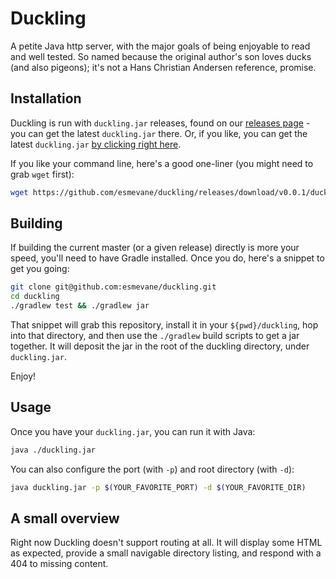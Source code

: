 # Duckling

A petite Java http server, with the major goals of being enjoyable to read and well tested.  So named because the original author's son loves ducks (and also pigeons); it's not a Hans Christian Andersen reference, promise.

## Installation

Duckling is run with `duckling.jar` releases, found on our [releases page](https://github.com/esmevane/duckling/releases) - you can get the latest `duckling.jar` there.  Or, if you like, you can get the latest `duckling.jar` [by clicking right here](https://github.com/esmevane/duckling/releases/download/v0.0.1/duckling.jar).

If you like your command line, here's a good one-liner (you might need to grab `wget` first):

```bash
wget https://github.com/esmevane/duckling/releases/download/v0.0.1/duckling.jar
```

## Building

If building the current master (or a given release) directly is more your speed, you'll need to have Gradle installed.  Once you do, here's a snippet to get you going:

```bash
git clone git@github.com:esmevane/duckling.git
cd duckling
./gradlew test && ./gradlew jar
```

That snippet will grab this repository, install it in your `${pwd}/duckling`, hop into that directory, and then use the `./gradlew` build scripts to get a jar together.  It will deposit the jar in the root of the duckling directory, under `duckling.jar`.

Enjoy!

## Usage

Once you have your `duckling.jar`, you can run it with Java:

```bash
java ./duckling.jar
```

You can also configure the port (with `-p`) and root directory (with
`-d`):

```bash
java duckling.jar -p $(YOUR_FAVORITE_PORT) -d $(YOUR_FAVORITE_DIR)
```

## A small overview

Right now Duckling doesn't support routing at all.  It will display some HTML as expected, provide a small navigable directory listing, and respond with a 404 to missing content.
